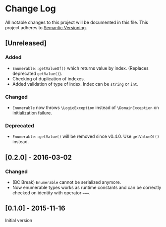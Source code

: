 # Change Log
All notable changes to this project will be documented in this file.
This project adheres to [Semantic Versioning](http://semver.org/).

## [Unreleased]
### Added
- `Enumerable::getValueOf()` which returns value by index. (Replaces deprecated `getValue()`).
- Checking of duplication of indexes.
- Added validation of type of index. Index can be `string` or `int`.

### Changed
- `Enumerable` now throws `\LogicException` instead of `\DomainException`
  on initialization failure.

### Deprecated
- `Enumerable::getValue()` will be removed since v0.4.0. Use `getValueOf()` instead.


## [0.2.0] - 2016-03-02
### Changed
* (BC Break) `Enumerable` cannot be serialized anymore.
* Now enumerable types works as runtime constants and can be correctly
  checked on identity with operator `===`.

## [0.1.0] - 2015-11-16
Initial version
